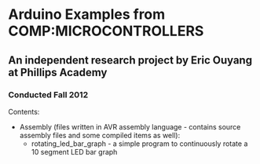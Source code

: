 # Arduino Examples from COMP:MICROCONTROLLERS
## An independent research project by Eric Ouyang at Phillips Academy
### Conducted Fall 2012

Contents:
* Assembly (files written in AVR assembly language - contains source assembly files and some compiled items as well):
	* rotating_led_bar_graph - a simple program to continuously rotate a 10 segment LED bar graph 